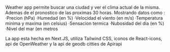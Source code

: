 Weather app permite buscar una ciudad y ver el clima actual de la misma.
Ademas de el pronostico de las proximas 30 horas. Mostrando datos como :
  ·Precion (hPa)
  ·Humedad (en %)
  ·Velocidad el viento (en m/s)
  ·Temperatura minima y maxima (en celsius)
  ·Sensacion termica
  ·Nubosidad del dia (en %)
  ·Nivel del mar (en metros

La app esta hecha en Next.JS, utiliza Tailwind CSS, iconos de React-icons, api de OpenWeather y la api de geodb citties de Apirapi

